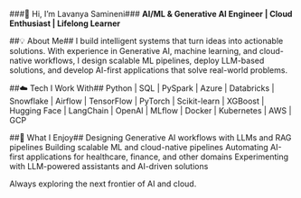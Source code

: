 ###👋 Hi, I’m Lavanya Samineni###
**AI/ML & Generative AI Engineer | Cloud Enthusiast | Lifelong Learner**

##💡 About Me##
I build intelligent systems that turn ideas into actionable solutions. With experience in Generative AI, machine learning, and cloud-native workflows, I design scalable ML pipelines, deploy LLM-based solutions, and develop AI-first applications that solve real-world problems.

##☁️ Tech I Work With##
Python | SQL | PySpark | Azure | Databricks | Snowflake | Airflow | TensorFlow | PyTorch | Scikit-learn | XGBoost | Hugging Face | LangChain | OpenAI | MLflow | Docker | Kubernetes | AWS | GCP

##🚀 What I Enjoy##
Designing Generative AI workflows with LLMs and RAG pipelines
Building scalable ML and cloud-native pipelines
Automating AI-first applications for healthcare, finance, and other domains
Experimenting with LLM-powered assistants and AI-driven solutions

Always exploring the next frontier of AI and cloud.
